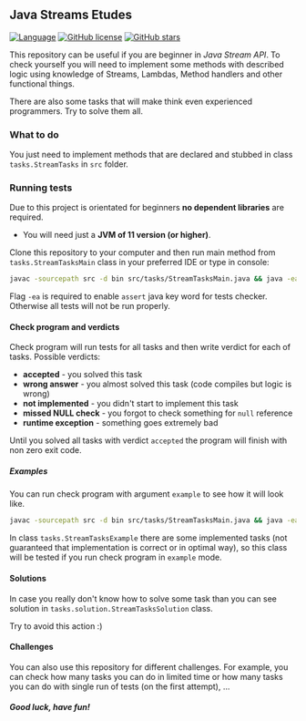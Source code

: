 ## Java Streams Etudes

[![Language](https://img.shields.io/badge/language-java-red.svg)](https://github.com/Shemplo/Java-Streams-Etudes/blob/master/)
[![GitHub license](https://img.shields.io/github/license/Shemplo/Java-Streams-Etudes.svg)](https://github.com/Shemplo/Java-Streams-Etudes/blob/master/LICENSE)
[![GitHub stars](https://img.shields.io/github/stars/Shemplo/Java-Streams-Etudes.svg)](https://github.com/Shemplo/Java-Streams-Etudes/stargazers)

This repository can be useful if you are beginner in _Java Stream API_. 
To check yourself you will need to implement some methods with described logic using knowledge of 
Streams, Lambdas, Method handlers and other functional things.

There are also some tasks that will make think even experienced programmers. Try to solve them all.

### What to do

You just need to implement methods that are declared and stubbed in class `tasks.StreamTasks` in `src` folder.

### Running tests

Due to this project is orientated for beginners **no dependent libraries** are required.

* You will need just a **JVM of 11 version (or higher)**.

Clone this repository to your computer and then run main method from `tasks.StreamTasksMain` 
class in your preferred IDE or type in console:

```bash
javac -sourcepath src -d bin src/tasks/StreamTasksMain.java && java -ea -cp bin tasks.StreamTasksMain
```

Flag `-ea` is required to enable `assert` java key word for tests checker. Otherwise all tests will not be run properly.

#### Check program and verdicts

Check program will run tests for all tasks and then write verdict for each of tasks.
Possible verdicts:

* **accepted** - you solved this task
* **wrong answer** - you almost solved this task (code compiles but logic is wrong)
* **not implemented** - you didn't start to implement this task
* **missed NULL check** - you forgot to check something for `null` reference
* **runtime exception** - something goes extremely bad

Until you solved all tasks with verdict `accepted` the program will finish with non zero exit code.

##### Examples

You can run check program with argument `example` to see how it will look like.

```bash
javac -sourcepath src -d bin src/tasks/StreamTasksMain.java && java -ea -cp bin tasks.StreamTasksMain example
```


In class `tasks.StreamTasksExample` there are some implemented tasks 
(not guaranteed that implementation is correct or in optimal way),
so this class will be tested if you run check program in `example` mode. 

#### Solutions

In case you really don't know how to solve some task than you can see solution in `tasks.solution.StreamTasksSolution` class.

Try to avoid this action :)

#### Challenges

You can also use this repository for different challenges. 
For example, you can check how many tasks you can do in limited time 
or how many tasks you can do with single run of tests (on the first attempt), ...

##### Good luck, have fun!
